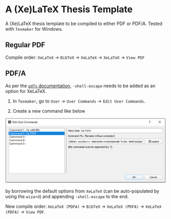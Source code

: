 # A (Xe)LaTeX Thesis Template

A (Xe)LaTeX thesis template to be compiled to either PDF or PDF/A. Tested with `Texmaker` for Windows.

## Regular PDF

Compile order: `XeLaTeX` &rightarrow; `BibTeX` &rightarrow; `XeLaTeX` &rightarrow; `XeLaTeX` &rightarrow; `View PDF`

## PDF/A

As per the [`pdfx` documentation](https://ctan.org/pkg/pdfx), `-shell-escape` needs to be added as an option for XeLaTeX. 

1.  In `Texmaker`, go to `User` &rightarrow; `User Commands` &rightarrow; `Edit User Commands`.

2.  Create a new command like below

![](./readme_img/newcommand.png)

by borrowing the default options from `XeLaTeX` (can be auto-populated by using the `wizard`) and appending `-shell-escape` to the
end.

New compile order: `XeLaTeX (PDFA)` &rightarrow; `BibTeX` &rightarrow; `XeLaTeX (PDFA)` &rightarrow; `XeLaTeX (PDFA)` &rightarrow;
`View PDF`.
